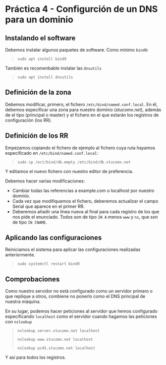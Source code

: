 # Práctica 4 - Configurción de un DNS para un dominio

## Instalando el software

Debemos instalar algunos paquetes de software. Como mínimo `bind9`:

> `sudo apt install bind9`

También es recomenbable instalar las `dnsutils`

> `sudo apt install dnsutils`

## Definición de la zona

Debemos modificar, primero, el fichero `/etc/bind/named.conf.local`. En él, debemos especificar una zona para nuestro dominio (_stucomx.net_), además de el tipo (principal o master) y el fichero en el que estarán los registros de configuración (los RR).

## Definición de los RR

Empezamos copiando el fichero de ejemplo al fichero cuya ruta hayamos especificado en `/etc/bind/named.conf.local`:

> `sudo cp /ect/bind/db.empty /etc/bind/db.stucomx.net`

Y editamos el nuevo fichero con nuestro editor de preferencia.

Debemos hacer varias modificaciones:
- Cambiar todas las referencias a example.com o localhost por nuestro dominio.
- Cada vez que modifiquemos el fichero, deberemos actualizar el campo Serial que aparece en el primer RR.
- Deberemos añadir una línea nueva al final para cada registro de los que nos pide el enunciado. Todos son de tipo `IN A` menos `www` y `ns`, que son de tipo `IN CNAME`.

## Aplicando las configuraciones

Reiniciamos el sistema para aplicar las configuraciones realizadas anteriormente.

> `sudo systemctl restart bind9`

## Comprobaciones

Como nuestro servidor no está configurado como un servidor primaro o que replique a otros, combiene no ponerlo como el DNS principal de nuestra máquina.

En su lugar, podemos hacer peticiones al servidor que hemos configurado especificando `localhost` como el servidor cuando hagamos las peticiones con `nslookup`

> `nslookup server.stucomx.net localhost`
>
> `nslookup www.stucomx.net localhost`
>
> `nslookup pc45.stucomx.net localhost`

Y así para todos los registros.